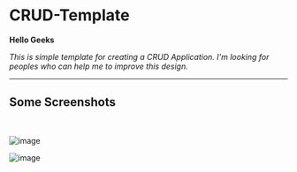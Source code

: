 # CRUD-Template
**Hello Geeks**

_This is simple template for creating a CRUD Application. I'm looking for peoples who can help me to improve this design._
<hr>
<h2>Some Screenshots</h2><br>

![image](https://user-images.githubusercontent.com/110346634/196018398-64502b9c-da35-4d00-a185-7ea1e1609e76.png)

![image](https://user-images.githubusercontent.com/110346634/196018354-b70f3854-86e9-475a-bde8-d0a6e5218875.png)

